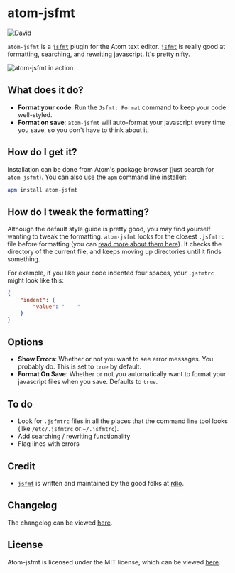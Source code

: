 atom-jsfmt
==========
![David](https://david-dm.org/bichiliad/atom-jsfmt.svg)

`atom-jsfmt` is a [`jsfmt`][jsfmt] plugin for the Atom text editor. [`jsfmt`][jsfmt] is really good at formatting, searching, and rewriting javascript. It's pretty nifty.  

![atom-jsfmt in action](https://github.com/bichiliad/atom-jsfmt/raw/master/demo.gif)


What does it do?
----------------

 - **Format your code**: Run the `Jsfmt: Format` command to keep your code well-styled.
 - **Format on save**: `atom-jsfmt` will auto-format your javascript every time you save, so you don't have to think about it.


How do I get it?
----------------

Installation can be done from Atom's package browser (just search for `atom-jsfmt`). You can also use the `apm` command line installer:

```bash
apm install atom-jsfmt
```


How do I tweak the formatting?
------------------------------

Although the default style guide is pretty good, you may find yourself wanting to tweak the formatting.
`atom-jsfmt` looks for the closest `.jsfmtrc` file before formatting (you can [read more about them
here](https://github.com/rdio/jsfmt#jsfmtrc)). It checks the directory of the current file,
and keeps moving up directories until it finds something.

For example, if you like your code indented four spaces, your `.jsfmtrc` might look like this:

```json
{
    "indent": {
        "value": "    "
    }
}
```

Options
-------

 - **Show Errors**: Whether or not you want to see error messages. You probably do.
   This is set to `true` by default.
 - **Format On Save**: Whether or not you automatically want to format your javascript
   files when you save. Defaults to `true`.



To do
-----

 - Look for `.jsfmtrc` files in all the places that the command line tool looks (like `/etc/.jsfmtrc` or `~/.jsfmtrc`).
 - Add searching / rewriting functionality
 - Flag lines with errors


Credit
------

 - [`jsfmt`][jsfmt] is written and maintained by the good folks at [rdio][rdio].


Changelog
---------
The changelog can be viewed [here][changelog].


License
-------
Atom-jsfmt is licensed under the MIT license, which can be viewed [here][license].


[jsfmt]:http://rdio.github.io/jsfmt/
[rdio]:https://github.com/rdio
[changelog]:./CHANGELOG.md
[license]:./LICENSE.md
[env]:http://discuss.atom.io/t/atom-command-doesnt-pass-environment-variables-to-atom/1596

